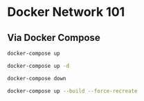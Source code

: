# Docker Network 101

## Via Docker Compose

```sh
docker-compose up
```

```sh
docker-compose up -d
```

```sh
docker-compose down
```

```sh
docker-compose up --build --force-recreate
```

